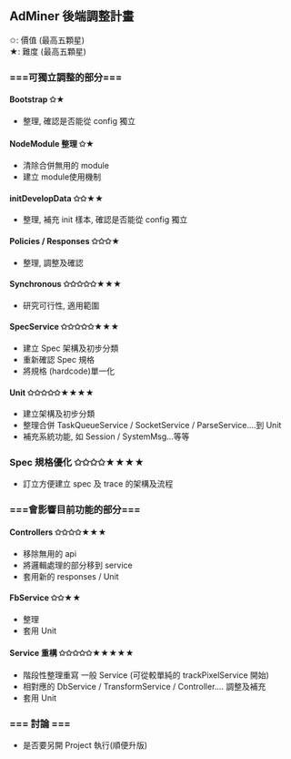 
## AdMiner 後端調整計畫

✩: 價值  (最高五顆星)    
★: 難度 (最高五顆星)
   
   
### ===可獨立調整的部分===

#### Bootstrap ✩★
- 整理, 確認是否能從 config 獨立

#### NodeModule 整理 ✩★
- 清除合併無用的 module
- 建立 module使用機制

#### initDevelopData ✩✩★★
- 整理, 補充 init 樣本, 確認是否能從 config 獨立

#### Policies / Responses ✩✩✩★
- 整理, 調整及確認

#### Synchronous ✩✩✩✩✩★★★
- 研究可行性, 適用範圍

#### SpecService ✩✩✩✩✩★★★
- 建立 Spec 架構及初步分類   
- 重新確認 Spec 規格   
- 將規格 (hardcode)單一化

#### Unit ✩✩✩✩✩★★★★
- 建立架構及初步分類
- 整理合併 TaskQueueService / SocketService / ParseService....到 Unit
- 補充系統功能, 如 Session / SystemMsg...等等

### Spec 規格優化 ✩✩✩✩★★★★
- 訂立方便建立 spec 及 trace 的架構及流程   
   
      
### ===會影響目前功能的部分===

#### Controllers ✩✩✩✩★★★
- 移除無用的 api
- 將邏輯處理的部分移到 service
- 套用新的 responses / Unit

#### FbService ✩✩★★
- 整理
- 套用 Unit

#### Service 重構 ✩✩✩✩✩★★★★★
- 階段性整理重寫 一般 Service (可從較單純的 trackPixelService 開始)
- 相對應的 DbService / TransformService / Controller.... 調整及補充
- 套用 Unit

### === 討論 ===
- 是否要另開 Project 執行(順便升版)
